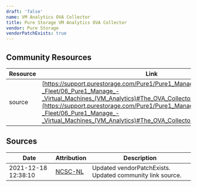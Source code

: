 ```yaml
---
draft: 'false'
name: VM Analytics OVA Collector
title: Pure Storage VM Analytics OVA Collector
vendor: Pure Storage
vendorPatchExists: true
---
```



## Community Resources
| Resource | Link |
| --- | --- |
| source | [https://support.purestorage.com/Pure1/Pure1_Manage/005_Pure1_Manage_-_Fleet/06_Pure1_Manage_-_Virtual_Machines_(VM_Analytics)#The_OVA_Collector](https://support.purestorage.com/Pure1/Pure1_Manage/005_Pure1_Manage_-_Fleet/06_Pure1_Manage_-_Virtual_Machines_(VM_Analytics)#The_OVA_Collector) |


## Sources
| Date | Attribution | Description |
| --- | --- | --- |
| 2021-12-18 12:38:10 | [NCSC-NL](https://github.com/NCSC-NL/log4shell/blob/main/software/README.md) | Updated vendorPatchExists. Updated community link source.  |
